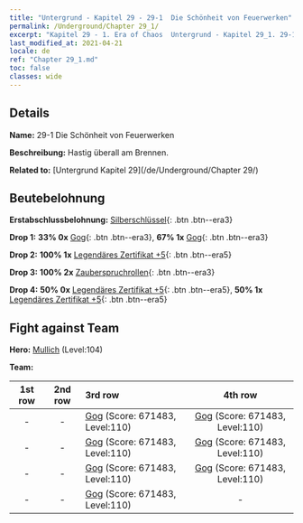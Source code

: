 ```yaml
---
title: "Untergrund - Kapitel 29 - 29-1  Die Schönheit von Feuerwerken"
permalink: /Underground/Chapter 29_1/
excerpt: "Kapitel 29 - 1. Era of Chaos  Untergrund - Kapitel 29_1. 29-1  Die Schönheit von Feuerwerken"
last_modified_at: 2021-04-21
locale: de
ref: "Chapter 29_1.md"
toc: false
classes: wide
---
```


## Details

 **Name:** 29-1  Die Schönheit von Feuerwerken

 **Beschreibung:**       Hastig überall am Brennen.

 **Related to:** [Untergrund Kapitel 29](/de/Underground/Chapter 29/)

## Beutebelohnung

 **Erstabschlussbelohnung:** [Silberschlüssel](/de/Items/con_693/){: .btn .btn--era3}

 **Drop 1:** **33% 0x** [Gog](/de/Items/unt_227/){: .btn .btn--era3}, **67% 1x** [Gog](/de/Items/unt_227/){: .btn .btn--era3}

 **Drop 2:** **100% 1x** [Legendäres Zertifikat +5](/de/Items/mat_102/){: .btn .btn--era5}

 **Drop 3:** **100% 2x** [Zauberspruchrollen](/de/Items/con_694/){: .btn .btn--era3}

 **Drop 4:** **50% 0x** [Legendäres Zertifikat +5](/de/Items/mat_102/){: .btn .btn--era5}, **50% 1x** [Legendäres Zertifikat +5](/de/Items/mat_102/){: .btn .btn--era5}


## Fight against Team
 **Hero:** [Mullich](/de/heroes/Mullich/) (Level:104)

 **Team:**


  | 1st row | 2nd row | 3rd row | 4th row |
  |:----:|:----:|:----|:----:|
  | - | - | [Gog](/de/units/Gog/) (Score: 671483, Level:110)  | [Gog](/de/units/Gog/) (Score: 671483, Level:110)  |
  | - | - | [Gog](/de/units/Gog/) (Score: 671483, Level:110)  | [Gog](/de/units/Gog/) (Score: 671483, Level:110)  |
  | - | - | [Gog](/de/units/Gog/) (Score: 671483, Level:110)  | [Gog](/de/units/Gog/) (Score: 671483, Level:110)  |
  | - | - | [Gog](/de/units/Gog/) (Score: 671483, Level:110)  | - |


